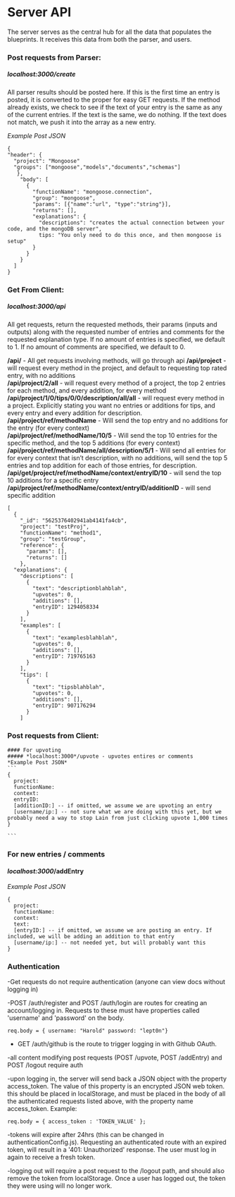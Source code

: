 # Server API

The server serves as the central hub for all the data that populates the blueprints. It receives this data from both the parser, and users.

### Post requests from Parser:
  ##### *localhost:3000*/create
   All parser results should be posted here. If this is the first time an entry is posted, it is converted to the proper for easy GET requests. If the method already exists, we check to see if the text of your entry is the same as any of the current entries. If the text is the same, we do nothing. If the text does not match, we push it into the array as a new entry.

   *Example Post JSON*
  ```
  {
  "header": {
    "project": "Mongoose"
    "groups": ["mongoose","models","documents","schemas"]
     },
      "body": [
        {
          "functionName": "mongoose.connection",
          "group": "mongoose",
          "params": [{"name":"url", "type":"string"}],
          "returns": [],
          "explanations": {
            "descriptions": "creates the actual connection between your code, and the mongoDB server",
            tips: "You only need to do this once, and then mongoose is setup"
          }
        }
      }
    ]
  }
  ```
  ### Get From Client:
  ##### *localhost*:3000/api
  All get requests, return the requested methods, their params (inputs and outputs) along with the requested number of entries and comments for the requested explanation type. If no amount of entries is specified, we default to 1. If no amount of comments are specified, we default to 0.


  **/api/** - All get requests involving methods, will go through api
  **/api/project** - will request every method in the project, and default to requesting top rated entry, with no additions <br>
  **/api/project/2/all** - will request every method of a project, the top 2 entries for each method, and every addition, for every method <br>
  **/api/project/1/0/tips/0/0/description/all/all** - will request every method in a project. Explicitly stating you want no entries or additions for tips, and every entry and every addition for description. <br>
  **/api/project/ref/methodName** - Will send the top entry and no additions for the entry (for every context) <br>
  **/api/project/ref/methodName/10/5** - Will send the top 10 entries for the specific method, and the top 5 additions (for every context) <br>
  **/api/project/ref/methodName/all/description/5/1** - Will send all entries for for every context that isn’t description, with no additions, will send the top 5 entries and top addition for each of those entries, for description. <br>
  **/api/get/project/ref/methodName/context/entryID/10** - will send the top 10 additions for a specific entry <br>
  **/api/project/ref/methodName/context/entryID/additionID** - will send specific addition <br>

  ```
  [
    {
      "_id": "5625376402941ab4141fa4cb",
      "project": "testProj",
      "functionName": "method1",
      "group": "testGroup",
      "reference": {
        "params": [],
        "returns": []
      },
    "explanations": {
      "descriptions": [
        {
          "text": "descriptionblahblah",
          "upvotes": 0,
          "additions": [],
          "entryID": 1294058334
        }
      ],
      "examples": [
        {
          "text": "examplesblahblah",
          "upvotes": 0,
          "additions": [],
          "entryID": 719765163
        }
      ],
      "tips": [
        {
          "text": "tipsblahblah",
          "upvotes": 0,
          "additions": [],
          "entryID": 907176294
        }
      ]
  ```
  ### Post requests from Client:
    #### For upvoting
    ##### *localhost:3000*/upvote - upvotes entires or comments
    *Example Post JSON*
    ```
    {
      project:
      functionName:
      context:
      entryID:
      [additionID:] -- if omitted, we assume we are upvoting an entry
      [username/ip:] -- not sure what we are doing with this yet, but we probably need a way to stop Lain from just clicking upvote 1,000 times
    }

    ```
  ### For new entries / comments
  #### *localhost:3000*/addEntry
  *Example Post JSON*
  ```
  {
    project:
    functionName:
    context:
    text:
    [entryID:] -- if omitted, we assume we are posting an entry. If included, we will be adding an addition to that entry
    [username/ip:] -- not needed yet, but will probably want this
  }
  ```

  ### Authentication

  -Get requests do not require authentication (anyone can view docs without logging in)

  -POST /auth/register and POST /auth/login are routes for creating an account/logging in. Requests to these
  must have properties called 'username' and 'password' on the body.
  ```
  req.body = { username: "Harold" password: "lept0n"}
  ```
  - GET /auth/github is the route to trigger logging in with Github OAuth.

  -all content modifying post requests (POST /upvote, POST /addEntry) and POST /logout require auth

  -upon logging in, the server will send back a JSON object with the property access_token.  The value
  of this property is an encrypted JSON web token.  this should be placed in localStorage, and must be placed in the body of all the authenticated requests listed above, with the property name access_token.
  Example:
  ```
  req.body = { access_token : 'TOKEN_VALUE' };
  ```

  -tokens will expire after 24hrs (this can be changed in authenticationConfig.js).  Requesting an authenticated route with an expired token, will result in a '401: Unauthorized' response.  The user must log in again to receive a fresh token.

  -logging out will require a post request to the /logout path, and should also remove the token from localStorage.
  Once a user has logged out, the token they were using will no longer work.

